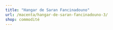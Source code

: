 ```yaml
---
title: "Hangar de Saran Fancinadouno"
url: /macenta/hangar-de-saran-fancinadouno-3/
shop: commodité
---
```

